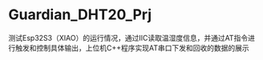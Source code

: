 # Guardian_DHT20_Prj
测试Esp32S3（XIAO）的运行情况，通过IIC读取温湿度信息，并通过AT指令进行触发和控制具体输出，上位机C++程序实现AT串口下发和回收的数据的展示

